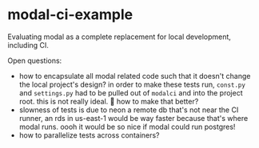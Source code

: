 # modal-ci-example

Evaluating modal as a complete replacement for local development, including CI.

Open questions:
- how to encapsulate all modal related code such that it doesn't change the local project's design? in order to make these tests run, `const.py` and `settings.py` had to be pulled out of `modalci` and into the project root. this is not really ideal. :thinking: how to make that better?
- slowness of tests is due to neon a remote db that's not near the CI runner, an rds in us-east-1 would be way faster because that's where modal runs. oooh it would be so nice if modal could run postgres!
- how to parallelize tests across containers?
